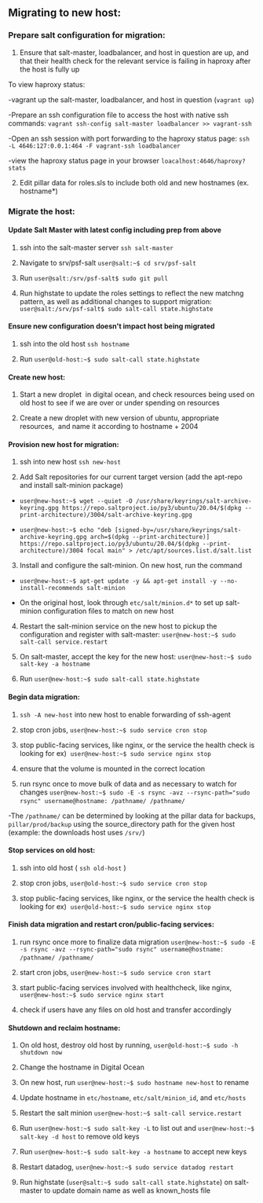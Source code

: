 Migrating to new host:
----------------------

### Prepare salt configuration for migration:  

1.  Ensure that salt-master, loadbalancer, and host in question are up, and that their health check for the relevant service is failing in haproxy after the host is fully up

To view haproxy status: 

-vagrant up the salt-master, loadbalancer, and host in question (`vagrant up`)

-Prepare an ssh configuration file to access the host with native ssh commands: `vagrant ssh-config salt-master loadbalancer >> vagrant-ssh` 

-Open an ssh session with port forwarding to the haproxy status page: `ssh -L 4646:127:0.0.1:464 -F vagrant-ssh loadbalancer`

-view the haproxy status page in your browser `loacalhost:4646/haproxy?stats` 

2.  Edit pillar data for roles.sls to include both old and new hostnames (ex. hostname*)

### Migrate the host:

#### Update Salt Master with latest config including prep from above

1.  ssh into the salt-master server `ssh salt-master`

2.  Navigate to srv/psf-salt `user@salt:~$ cd srv/psf-salt`

3.  Run `user@salt:/srv/psf-salt$ sudo git pull`

4.  Run highstate to update the roles settings to reflect the new matchng pattern, as well as additional changes to support migration: `user@salt:/srv/psf-salt$ sudo salt-call state.highstate`

#### Ensure new configuration doesn't impact host being migrated

1.  ssh into the old host `ssh hostname`

2.  Run `user@old-host:~$ sudo salt-call state.highstate`

#### Create new host:

1.  Start a new droplet  in digital ocean, and check resources being used on old host to see if we are over or under spending on resources 

2.  Create a new droplet with new version of ubuntu, appropriate resources,  and name it according to hostname + 2004

#### Provision new host for migration:

1. ssh into new host `ssh new-host`

2.  Add Salt repositories for our current target version (add the apt-repo and install salt-minion package)

-   `user@new-host:~$ wget --quiet -O /usr/share/keyrings/salt-archive-keyring.gpg https://repo.saltproject.io/py3/ubuntu/20.04/$(dpkg --print-architecture)/3004/salt-archive-keyring.gpg`

-  `user@new-host:~$ echo "deb [signed-by=/usr/share/keyrings/salt-archive-keyring.gpg arch=$(dpkg --print-architecture)] https://repo.saltproject.io/py3/ubuntu/20.04/$(dpkg --print-architecture)/3004 focal main" > /etc/apt/sources.list.d/salt.list`

3.  Install and configure the salt-minion. On new host, run the command

- `user@new-host:~$ apt-get update -y && apt-get install -y --no-install-recommends salt-minion`

- On the original host, look through `etc/salt/minion.d*` to set up salt-minion configuration files to match on new host 

4. Restart the salt-minion service on the new host to pickup the configuration and register with salt-master: `user@new-host:~$ sudo salt-call service.restart`

5.  On salt-master, accept the key for the new host: `user@new-host:~$ sudo salt-key -a hostname`

6.  Run `user@new-host:~$ sudo salt-call state.highstate`

#### Begin data migration:

1.  `ssh -A new-host` into new host to enable forwarding of ssh-agent

2.  stop cron jobs, `user@new-host:~$ sudo service cron stop`

3.  stop public-facing services, like nginx, or the service the health check is looking for ex)  `user@new-host:~$ sudo service nginx stop`

4.  ensure that the volume is mounted in the correct location 

5.  run rsync once to move bulk of data and as necessary to watch for changes `user@new-host:~$ sudo -E -s rsync -avz --rsync-path="sudo rsync" username@hostname: /pathname/ /pathname/` 

-The `/pathname/` can be determined by looking at the pillar data for backups, `pillar/prod/backup` using the source_directory path for the given host (example: the downloads host uses `/srv/`)

#### Stop services on old host:

1.  ssh into old host ( `ssh old-host` )

2.  stop cron jobs, `user@old-host:~$ sudo service cron stop`

3.  stop public-facing services, like nginx, or the service the health check is looking for ex)  `user@old-host:~$ sudo service nginx stop`

#### Finish data migration and restart cron/public-facing services:

1. run rsync once more to finalize data migration `user@new-host:~$ sudo -E -s rsync -avz --rsync-path="sudo rsync" username@hostname: /pathname/ /pathname/` 

2.  start cron jobs, `user@new-host:~$ sudo service cron start`

3.  start public-facing services involved with healthcheck, like nginx, `user@new-host:~$ sudo service nginx start`

4.  check if users have any files on old host and transfer accordingly

#### Shutdown and reclaim hostname:

1.  On old host, destroy old host by running, `user@old-host:~$ sudo -h shutdown now`

2.  Change the hostname in Digital Ocean 

3.  On new host, run `user@new-host:~$ sudo hostname new-host` to rename

6.  Update hostname in `etc/hostname`,  `etc/salt/minion_id`, and `etc/hosts`

7. Restart the salt minion `user@new-host:~$ salt-call service.restart`

8.  Run `user@new-host:~$ sudo salt-key -L` to list out and `user@new-host:~$ salt-key -d host` to remove old keys 

9.  Run `user@new-host:~$ sudo salt-key -a hostname` to accept new keys

10.  Restart datadog, `user@new-host:~$ sudo service datadog restart` 

11.  Run highstate (`user@salt:~$ sudo salt-call state.highstate`) on salt-master to update domain name as well as known_hosts file

